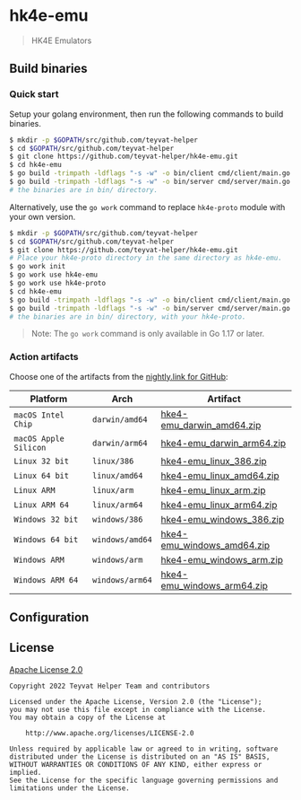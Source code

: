 # hk4e-emu

> HK4E Emulators

## Build binaries

### Quick start

Setup your golang environment, then run the following commands to build binaries.

```bash
$ mkdir -p $GOPATH/src/github.com/teyvat-helper
$ cd $GOPATH/src/github.com/teyvat-helper
$ git clone https://github.com/teyvat-helper/hk4e-emu.git
$ cd hk4e-emu
$ go build -trimpath -ldflags "-s -w" -o bin/client cmd/client/main.go
$ go build -trimpath -ldflags "-s -w" -o bin/server cmd/server/main.go
# the binaries are in bin/ directory.
```

Alternatively, use the `go work` command to replace `hk4e-proto` module with your own version.

```bash
$ mkdir -p $GOPATH/src/github.com/teyvat-helper
$ cd $GOPATH/src/github.com/teyvat-helper
$ git clone https://github.com/teyvat-helper/hk4e-emu.git
# Place your hk4e-proto directory in the same directory as hk4e-emu.
$ go work init
$ go work use hk4e-emu
$ go work use hk4e-proto
$ cd hk4e-emu
$ go build -trimpath -ldflags "-s -w" -o bin/client cmd/client/main.go
$ go build -trimpath -ldflags "-s -w" -o bin/server cmd/server/main.go
# the binaries are in bin/ directory, with your hk4e-proto.
```
> Note: The `go work` command is only available in Go 1.17 or later.

### Action artifacts

Choose one of the artifacts from the [nightly.link for GitHub](https://nightly.link/):

| Platform              | Arch            | Artifact                                                                                                                      |
|-----------------------|-----------------|-------------------------------------------------------------------------------------------------------------------------------|
| `macOS Intel Chip`    | `darwin/amd64`  | [hke4-emu_darwin_amd64.zip](https://nightly.link/teyvat-helper/hk4e-emu/workflows/build/main/hke4-emu_darwin_amd64.zip.zip)   |
| `macOS Apple Silicon` | `darwin/arm64`  | [hke4-emu_darwin_arm64.zip](https://nightly.link/teyvat-helper/hk4e-emu/workflows/build/main/hke4-emu_darwin_arm64.zip.zip)   |
| `Linux 32 bit`        | `linux/386`     | [hke4-emu_linux_386.zip](https://nightly.link/teyvat-helper/hk4e-emu/workflows/build/main/hke4-emu_linux_386.zip.zip)         |
| `Linux 64 bit`        | `linux/amd64`   | [hke4-emu_linux_amd64.zip](https://nightly.link/teyvat-helper/hk4e-emu/workflows/build/main/hke4-emu_linux_amd64.zip.zip)     |
| `Linux ARM`           | `linux/arm`     | [hke4-emu_linux_arm.zip](https://nightly.link/teyvat-helper/hk4e-emu/workflows/build/main/hke4-emu_linux_arm.zip.zip)         |
| `Linux ARM 64`        | `linux/arm64`   | [hke4-emu_linux_arm64.zip](https://nightly.link/teyvat-helper/hk4e-emu/workflows/build/main/hke4-emu_linux_arm64.zip.zip)     |
| `Windows 32 bit`      | `windows/386`   | [hke4-emu_windows_386.zip](https://nightly.link/teyvat-helper/hk4e-emu/workflows/build/main/hke4-emu_windows_386.zip.zip)     |
| `Windows 64 bit`      | `windows/amd64` | [hke4-emu_windows_amd64.zip](https://nightly.link/teyvat-helper/hk4e-emu/workflows/build/main/hke4-emu_windows_amd64.zip.zip) |
| `Windows ARM`         | `windows/arm`   | [hke4-emu_windows_arm.zip](https://nightly.link/teyvat-helper/hk4e-emu/workflows/build/main/hke4-emu_windows_arm.zip.zip)     |
| `Windows ARM 64`      | `windows/arm64` | [hke4-emu_windows_arm64.zip](https://nightly.link/teyvat-helper/hk4e-emu/workflows/build/main/hke4-emu_windows_arm64.zip.zip) |

## Configuration

## License

[Apache License 2.0](LICENSE)

```
Copyright 2022 Teyvat Helper Team and contributors

Licensed under the Apache License, Version 2.0 (the "License");
you may not use this file except in compliance with the License.
You may obtain a copy of the License at

    http://www.apache.org/licenses/LICENSE-2.0

Unless required by applicable law or agreed to in writing, software
distributed under the License is distributed on an "AS IS" BASIS,
WITHOUT WARRANTIES OR CONDITIONS OF ANY KIND, either express or implied.
See the License for the specific language governing permissions and
limitations under the License.
```
